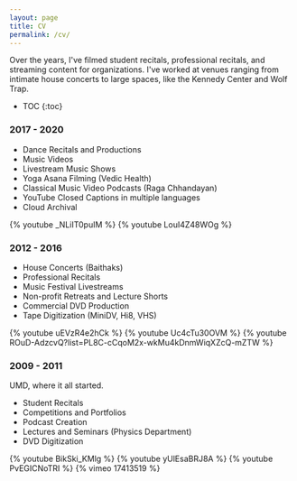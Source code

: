 ```yaml
---
layout: page
title: CV
permalink: /cv/
---
```


Over the years, I've filmed student recitals, professional recitals, and streaming content for organizations. I've worked at venues ranging from intimate house concerts to large spaces, like the Kennedy Center and Wolf Trap.

* TOC
{:toc}


### 2017 - 2020

* Dance Recitals and Productions
* Music Videos
* Livestream Music Shows
* Yoga Asana Filming (Vedic Health)
* Classical Music Video Podcasts (Raga Chhandayan)
* YouTube Closed Captions in multiple languages
* Cloud Archival

{% youtube _NLiIT0puIM %}
{% youtube LouI4Z48WOg %}


### 2012 - 2016

* House Concerts (Baithaks)
* Professional Recitals
* Music Festival Livestreams
* Non-profit Retreats and Lecture Shorts
* Commercial DVD Production
* Tape Digitization (MiniDV, Hi8, VHS)

{% youtube uEVzR4e2hCk %}
{% youtube Uc4cTu30OVM %}
{% youtube ROuD-AdzcvQ?list=PL8C-cCqoM2x-wkMu4kDnmWiqXZcQ-mZTW %}


### 2009 - 2011

UMD, where it all started.

* Student Recitals
* Competitions and Portfolios
* Podcast Creation
* Lectures and Seminars (Physics Department)
* DVD Digitization

{% youtube BikSki_KMlg %}
{% youtube yUlEsaBRJ8A %}
{% youtube PvEGICNoTRI %}
{% vimeo 17413519 %}